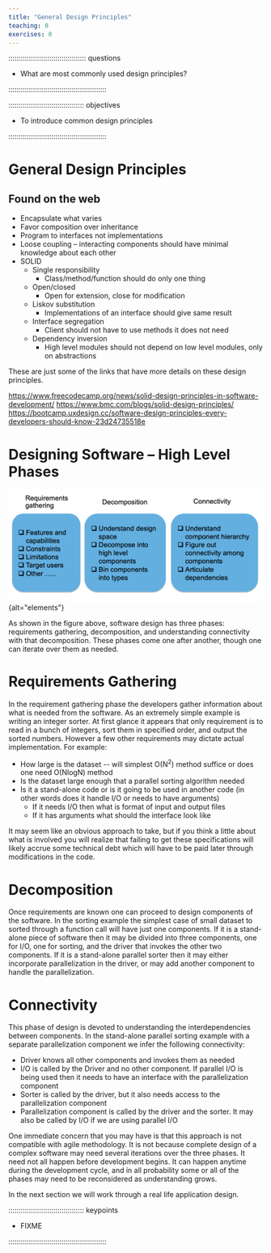 ```yaml
---
title: "General Design Principles"
teaching: 0
exercises: 0
---
```


:::::::::::::::::::::::::::::::::::::: questions 

- What are most commonly used design principles?

::::::::::::::::::::::::::::::::::::::::::::::::

::::::::::::::::::::::::::::::::::::: objectives

- To introduce common design principles

::::::::::::::::::::::::::::::::::::::::::::::::






# General Design Principles

## Found on the web

* Encapsulate what varies
* Favor composition over inheritance
* Program to interfaces not implementations
* Loose coupling – interacting components should have minimal knowledge about each other
* SOLID
  * Single responsibility
    * Class/method/function should do only one thing
  * Open/closed
    * Open for extension\, close for modification
  * Liskov substitution
    * Implementations of an interface should give same result
  * Interface segregation
    * Client should not have to use methods it does not need
  * Dependency inversion
    * High level modules should not depend on low level modules\, only
    on abstractions

These are just some of the links that have more details on these
design principles.

https://www.freecodecamp.org/news/solid-design-principles-in-software-development/
https://www.bmc.com/blogs/solid-design-principles/
https://bootcamp.uxdesign.cc/software-design-principles-every-developers-should-know-23d24735518e


# Designing Software – High Level Phases

![](fig/elements.png){alt="elements"}

As shown in the figure above, software design has three phases:
requirements gathering, decomposition, and understanding connectivity
with that decomposition. These phases come one after another, though
one can iterate over them as needed.

# Requirements Gathering

In the requirement gathering phase the developers gather information
about what is needed from the software. As an extremely simple example
is writing an integer sorter. At first glance it appears that only
requirement is to read in a bunch of integers, sort them in specified
order, and output the sorted numbers. However a few other requirements
may dictate actual implementation. For example:

* How large is the dataset -- will simplest O(N<sup>2</sup>) method
suffice or does one need O(NlogN) method
* Is the dataset large enough that a parallel sorting algorithm needed
* Is it a stand-alone code or is it going to be used in another code
(in other words does it handle I/O or needs to have arguments)
   * If it needs I/O then what is format of input and output files
   * If it has arguments what should the interface look like

It may seem like an obvious approach to take, but if you think a
little about what is involved you will realize that failing to get
these specifications will likely accrue some technical debt which will
have to be paid later through modifications in the code.

# Decomposition

Once requirements are known one can proceed to design components of
the software. In the sorting example the simplest case of small
dataset to sorted through a function call will have just one
components. If it is a stand-alone piece of software then it may be
divided into three components, one for I/O, one for sorting, and the
driver that invokes the other two components. If it is
a stand-alone parallel sorter then it may either incorporate
parallelization in the driver, or may add another component to handle
the parallelization.

# Connectivity

This phase of design is devoted to understanding the interdependencies
between components. In the stand-alone parallel sorting example with a
separate parallelization component we infer the following
connectivity:

* Driver knows all other components and invokes them as needed
* I/O is called by the Driver and no other component. If parallel I/O
  is being used then it needs to have an interface with the
  parallelization component
* Sorter is called by the driver, but it also needs access to the
parallelization component
* Parallelization component is called by the driver and the sorter. It
may also be called by I/O if we are using parallel I/O

One immediate concern that you may have is that this approach is not
compatible with agile methodology. It is not because complete design of a
complex software may need several iterations over the three phases. It
need not all happen before development begins. It can happen anytime
during the development cycle, and in all probability some or all of
the phases may need to be reconsidered as understanding grows.

In the next section we will work through a real life application design.





::::::::::::::::::::::::::::::::::::: keypoints 

- FIXME

::::::::::::::::::::::::::::::::::::::::::::::::